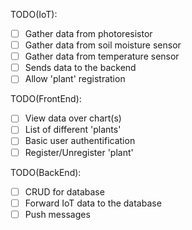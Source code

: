 TODO(IoT):
- [ ] Gather data from photoresistor
- [ ] Gather data from soil moisture sensor
- [ ] Gather data from temperature sensor
- [ ] Sends data to the backend
- [ ] Allow 'plant' registration

TODO(FrontEnd):
- [ ] View data over chart(s)
- [ ] List of different 'plants'
- [ ] Basic user authentification
- [ ] Register/Unregister 'plant'

TODO(BackEnd):
- [ ] CRUD for database
- [ ] Forward IoT data to the database
- [ ] Push messages
